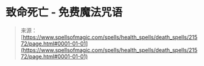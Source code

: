 <!--yml

分类：未分类

日期：2024年06月12日 19:05:12

-->

# 致命死亡 - 免费魔法咒语

> 来源：[https://www.spellsofmagic.com/spells/health_spells/death_spells/21572/page.html#0001-01-01](https://www.spellsofmagic.com/spells/health_spells/death_spells/21572/page.html#0001-01-01)

